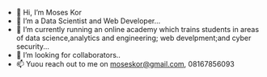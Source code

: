 - 👋 Hi, I’m Moses Kor
- 👀 I’m a Data Scientist and Web Developer...
- 🌱 I’m currently running an online academy which trains students in areas of data science,analytics and engineering; web develpment;and cyber security...
- 💞️ I’m looking for collaborators..
- 📫 Yuou reach out to me on moseskor@gmail.com, 08167856093

<!---
MosesKor/MosesKor is a ✨ special ✨ repository because its `README.md` (this file) appears on your GitHub profile.
You can click the Preview link to take a look at your changes.
--->
